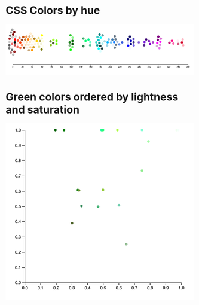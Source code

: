 # CSS Colors by hue

![CSS Colors by hue](./css-colors-by-hue.png)

# Green colors ordered by lightness and saturation

![Green colors ordered by lightness and saturation](./green-colors-lightness-by-saturation.png)
